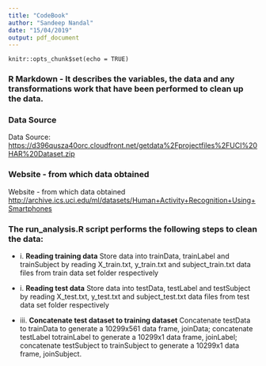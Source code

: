 ```yaml
---
title: "CodeBook"
author: "Sandeep Nandal"
date: "15/04/2019"
output: pdf_document
---
```


```{r setup, include=FALSE}
knitr::opts_chunk$set(echo = TRUE)
```

### R Markdown - It describes the variables, the data and any transformations work that have been performed to clean up the data.

### Data Source
Data Source:
https://d396qusza40orc.cloudfront.net/getdata%2Fprojectfiles%2FUCI%20HAR%20Dataset.zip

### Website - from which data obtained
Website - from which data obtained
http://archive.ics.uci.edu/ml/datasets/Human+Activity+Recognition+Using+Smartphones

### The run_analysis.R script performs the following steps to clean the data:

- i.  **Reading training data**
Store data into trainData, trainLabel and trainSubject by reading X_train.txt, y_train.txt and subject_train.txt data files from train data set folder respectively

- i.  **Reading test data**
Store data into testData, testLabel and testSubject by reading X_test.txt, y_test.txt and subject_test.txt data files from test data set folder respectively

- iii.	**Concatenate test dataset to training dataset**
Concatenate testData to trainData to generate a 10299x561 data frame, joinData; concatenate testLabel totrainLabel to generate a 10299x1 data frame, joinLabel; concatenate testSubject to trainSubject to generate a 10299x1 data frame, joinSubject.


